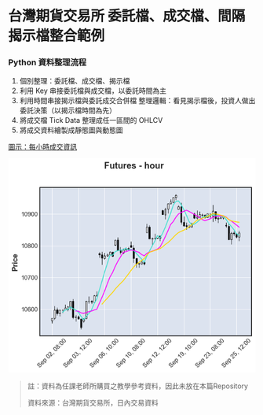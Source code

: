 # 台灣期貨交易所 委託檔、成交檔、間隔揭示檔整合範例

### Python 資料整理流程
1. 個別整理：委託檔、成交檔、揭示檔
2. 利用 Key 串接委託檔與成交檔，以委託時間為主
3. 利用時間串接揭示檔與委託成交合併檔
整理邏輯：看見揭示檔後，投資人做出委託決策（以揭示檔時間為先）
4. 將成交檔 Tick Data 整理成任一區間的 OHLCV
5. 將成交資料繪製成靜態圖與動態圖

[圖示：每小時成交資訊](https://github.com/AlexChiang0208/Futures-Tidy-the-TickData/tree/main/%E7%B9%AA%E8%A3%BD%E5%9C%96%E7%89%87)

![hour](繪製圖片/mplfinance_變化性/3.png)


> 註：資料為任課老師所購買之教學參考資料，因此未放在本篇Repository
> 
> 資料來源：台灣期貨交易所，日內交易資料
